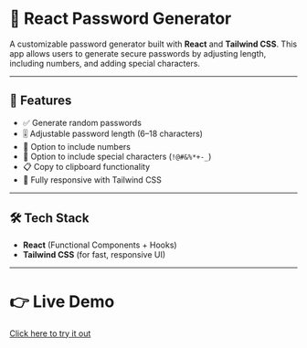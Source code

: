 # 🔐 React Password Generator

A customizable password generator built with **React** and **Tailwind CSS**. This app allows users to generate secure passwords by adjusting length, including numbers, and adding special characters.

---

## 🚀 Features

- ✅ Generate random passwords
- 🎚️ Adjustable password length (6–18 characters)
- 🔢 Option to include numbers
- 🔣 Option to include special characters (`!@#&%*+-_`)
- 📋 Copy to clipboard functionality
- 🌙 Fully responsive with Tailwind CSS

---

## 🛠️ Tech Stack

- **React** (Functional Components + Hooks)
- **Tailwind CSS** (for fast, responsive UI)

---

# 👉 Live Demo 

 [Click here to try it out](https://passwordgenerator4u.netlify.app/)

